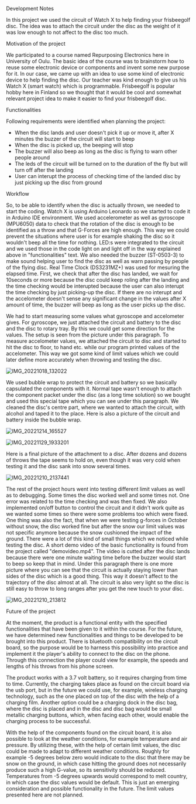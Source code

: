 Development Notes

In this project we used the circuit of Watch X to help finding your frisbeegolf disc. The idea was to attach the circuit under the disc as the weight of it was low enough to not affect to the disc too much.



Motivation of the project

We participated to a course named Repurposing Electronics here in University of Oulu. The basic idea of the course was to brainstorm how to reuse some electronic device or components and invent some new purpose for it. In our case, we came up with an idea to use some kind of electronic device to help finding the disc. Our teacher was kind enough to give us his Watch X (smart watch) which is programmable. Frisbeegolf is popular hobby here in Finland so we thought that it would be cool and somewhat relevant project idea to make it easier to find your frisbeegolf disc.



Functionalities

Following requirements were identified when planning the project:
- When the disc lands and user doesn't pick it up or move it, after X minutes the buzzer of the circuit will start to beep
- When the disc is picked up, the beeping will stop 
- The buzzer will also beep as long as the disc is flying to warn other people around
- The leds of the circuit will be turned on to the duration of the fly but will turn off after the landing
- User can interupt the process of checking time of the landed disc by just picking up the disc from ground



Workflow

So, to be able to identify when the disc is actually thrown, we needed to start the coding. Watch X is using Arduino Leonardo so we started to code it in Arduino IDE environment. We used accelerometer as well as gyroscope (MPU6050) data to check that the rotation of the disc is enough to be identified as a throw and that G-Forces are high enough. This way we could prevent the situations where user is for example shaking the disc so it wouldn't beep all the time for nothing. LED:s were integrated to the circuit and we used those in the code light on and light off in the way explained above in "functionalities" text. We also needed the buzzer (ST-0503-3) to make sound helping user to find the disc as well as warn passing by people of the flying disc. Real Time Clock (DS3231MZ+) was used for mesuring the elapsed time. First, we check that after the disc has landed, we wait for 10seconds or more because the disc could keep roling after the landing and the time checking would be interupted because the user can also interupt the time checking by just picking-up the disc. If there are no interupt and the accelometer doesn't sense any significant change in the values after X amount of time, the buzzer will beep as long as the user picks up the disc. 

We had to start measuring some values what gyroscope and accelometer gives. For gyroscope, we just attached the circuit and battery to the disc and the disc to rotary tray. By this we could get some direction for the values. The setup is seen from the picture under this paragraph. To measure accelometer values, we attached the circuit to disc and started to hit the disc to floor, to hand etc. while our program printed values of the accelometer. This way we got some kind of limit values which we could later define more accurately when throwing and testing the disc. 

![IMG_20221018_132022](https://user-images.githubusercontent.com/66247950/207603487-a9581957-ffa4-40c6-ac5f-ade19a055229.jpg)

We used bubble wrap to protect the circuit and battery so we basically capsulated the components with it. Normal tape wasn't enough to attach the component packet under the disc (as a long time solution) so we bought and used this special tape which you can see under this paragraph. We cleaned the disc's centre part, where we wanted to attach the circuit, with alcohol and taped it to the place. Here is also a picture of the circuit and battery inside the bubble wrap. 

![IMG_20221214_165527](https://user-images.githubusercontent.com/66247950/207639486-743c49d9-263e-4b25-b868-54c5719197d2.jpg)

![IMG_20221129_1933201](https://user-images.githubusercontent.com/66247950/207640230-c7cd00fb-c924-4c40-8dfd-fbaa4b373eef.jpg)

Here is a final picture of the attachment to a disc. After dozens and dozens of throws the tape seems to hold on, even though it was very cold when testing it and the disc sank into snow several times. 

![IMG_20221210_2137441](https://user-images.githubusercontent.com/66247950/207641067-cf9bd35f-306e-47ab-9bd6-6b3d158711cd.jpg)

The rest of the project hours went into testing different limit values as well as to debugging. Some times the disc worked well and some times not. One error was related to the time checking and was then fixed. We also implemented on/off button to control the circuit and it didn't work quite as we wanted some times so there were some problems too which were fixed. One thing was also the fact, that when we were testing g-forces in October without snow, the disc worked fine but after the snow our limit values was not specific anymore because the snow cushioned the impact of the ground. There were a lot of this kind of small things which we noticed while testing the disc. A short demo video of the basic functionality is found from the project called "demovideo.mp4". The video is cutted after the disc lands because there were one minute waiting time before the buzzer would start to beep so keep that in mind. Under this paragraph there is one more picture where you can see that the circuit is actually staying lower than sides of the disc which is a good thing. This way it doesn't affect to the trajectory of the disc almost at all. The circuit is also very light so the disc is still easy to throw to long ranges after you get the new touch to your disc.

![IMG_20221210_213812](https://user-images.githubusercontent.com/66247950/207646080-a55b9852-5fb0-4ded-99dc-c4b5dcacacd2.jpg)

Future of the project

At the moment, the product is a functional entity with the specified functionalities that have been given to it within the course.
For the future, we have determined new functionalities and things to be developed to be brought into this product.
There is bluetooth compatibility on the circuit board, so the purpose would be to harness this possibility into practice and implement it
the player's ability to connect to the disc on the phone. Through this connection the player could view for example, the speeds and
lengths of his throws from his phone screen.

The product works with a 3.7 volt battery, so it requires charging from time to time. Currently, the charging takes place as found on the circuit board
via the usb port, but in the future we could use, for example, wireless charging technology, such as the one placed on top of the disc
with the help of a charging film. Another option could be a charging dock in the disc bag, where the disc is placed and in the disc and disc bag
would be small metallic charging buttons, which, when facing each other, would enable the charging process to be successful.

With the help of the components found on the circuit board, it is also possible to look at the weather conditions, for example temperature and air pressure. By utilizing these, with the help of certain limit values, the disc could be made to adapt to different weather conditions. Roughly
for example -5 degrees below zero would indicate to the disc that there may be snow on the ground, in which case hitting the ground
does not necessarily produce such a high G-value, so its sensitivity should be reduced. Temperatures from -5 degrees upwards would correspond to melt
country, in which case the disc values would be default. This is just an emerging consideration and possible functionality in the future.
The limit values presented here are not planned.





